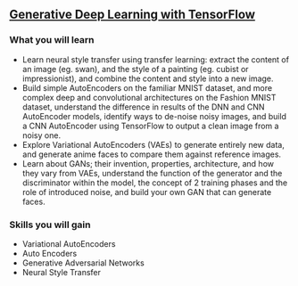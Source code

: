 ## [Generative Deep Learning with TensorFlow](https://www.coursera.org/learn/generative-deep-learning-with-tensorflow?specialization=tensorflow-advanced-techniques)

### What you will learn

- Learn neural style transfer using transfer learning: extract the content of an image (eg. swan), and the style of a painting (eg. cubist or impressionist), and combine the content and style into a new image.
- Build simple AutoEncoders on the familiar MNIST dataset, and more complex deep and convolutional architectures on the Fashion MNIST dataset, understand the difference in results of the DNN and CNN AutoEncoder models, identify ways to de-noise noisy images, and build a CNN AutoEncoder using TensorFlow to output a clean image from a noisy one.
- Explore Variational AutoEncoders (VAEs) to generate entirely new data, and generate anime faces to compare them against reference images.
- Learn about GANs; their invention, properties, architecture, and how they vary from VAEs, understand the function of the generator and the discriminator within the model, the concept of 2 training phases and the role of introduced noise, and build your own GAN that can generate faces.

### Skills you will gain

- Variational AutoEncoders
- Auto Encoders
- Generative Adversarial Networks
- Neural Style Transfer

